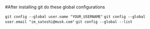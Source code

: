 #After installing git do these global configurations

``git config --global user.name "YOUR_USERNAME"``
``git config --global user.email "im_satoshi@musk.com"``
``git config --global --list``